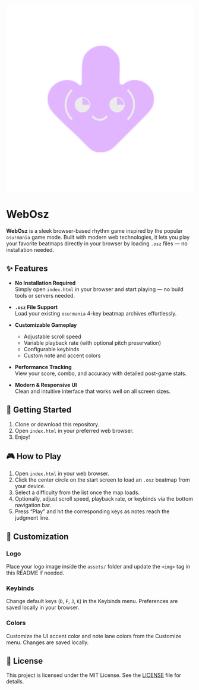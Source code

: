 ![WebOsz Logo](assets/logo.png) 

# WebOsz

**WebOsz** is a sleek browser-based rhythm game inspired by the popular `osu!mania` game mode. Built with modern web technologies, it lets you play your favorite beatmaps directly in your browser by loading `.osz` files — no installation needed.

## ✨ Features

- **No Installation Required**  
  Simply open `index.html` in your browser and start playing — no build tools or servers needed.

- **`.osz` File Support**  
  Load your existing `osu!mania` 4-key beatmap archives effortlessly.

- **Customizable Gameplay**  
  - Adjustable scroll speed  
  - Variable playback rate (with optional pitch preservation)  
  - Configurable keybinds  
  - Custom note and accent colors

- **Performance Tracking**  
  View your score, combo, and accuracy with detailed post-game stats.

- **Modern & Responsive UI**  
  Clean and intuitive interface that works well on all screen sizes.

## 🚀 Getting Started

1. Clone or download this repository.  
2. Open `index.html` in your preferred web browser.  
3. Enjoy!

## 🎮 How to Play

1. Open `index.html` in your web browser.  
2. Click the center circle on the start screen to load an `.osz` beatmap from your device.  
3. Select a difficulty from the list once the map loads.  
4. Optionally, adjust scroll speed, playback rate, or keybinds via the bottom navigation bar.  
5. Press “Play” and hit the corresponding keys as notes reach the judgment line.

## 🔧 Customization

### Logo  
Place your logo image inside the `assets/` folder and update the `<img>` tag in this README if needed.

### Keybinds  
Change default keys (`D`, `F`, `J`, `K`) in the Keybinds menu. Preferences are saved locally in your browser.

### Colors  
Customize the UI accent color and note lane colors from the Customize menu. Changes are saved locally.

## 📄 License

This project is licensed under the MIT License. See the [LICENSE](LICENSE) file for details.
